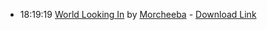 *   18:19:19  [World Looking In](http://goo.gl/2nX06) by [Morcheeba](http://www.last.fm/music/Morcheeba) - [Download Link](http://goo.gl/WJaqIQ)


